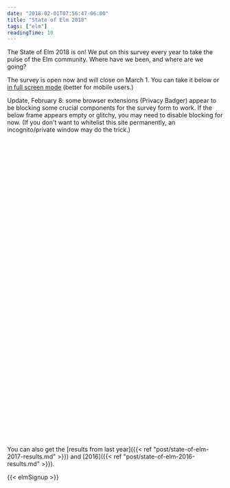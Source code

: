 ```yaml
---
date: "2018-02-01T07:56:47-06:00"
title: "State of Elm 2018"
tags: ["elm"]
readingTime: 10
---
```


The State of Elm 2018 is on!
We put on this survey every year to take the pulse of the Elm community.
Where have we been, and where are we going?

The survey is open now and will close on March 1.
You can take it below or [in full screen mode](/state-of-elm/2018) (better for mobile users.)

<!--more-->

Update, February 8: some browser extensions (Privacy Badger) appear to be blocking some crucial components for the survey form to work.
If the below frame appears empty or glitchy, you may need to disable blocking for now.
(If you don't want to whitelist this site permanently, an incognito/private window may do the trick.)

<div class="typeform-widget" data-url="https://brian163.typeform.com/to/n6xv4E" data-transparency="100" style="height: 700px;"></div> <script> (function() { var qs,js,q,s,d=document, gi=d.getElementById, ce=d.createElement, gt=d.getElementsByTagName, id="typef_orm", b="https://embed.typeform.com/"; if(!gi.call(d,id)) { js=ce.call(d,"script"); js.id=id; js.src=b+"embed.js"; q=gt.call(d,"script")[0]; q.parentNode.insertBefore(js,q) } })() </script> <div></div>

You can also get the [results from last year]({{< ref "post/state-of-elm-2017-results.md" >}}) and [2016]({{< ref "post/state-of-elm-2016-results.md" >}}).

{{< elmSignup >}}
